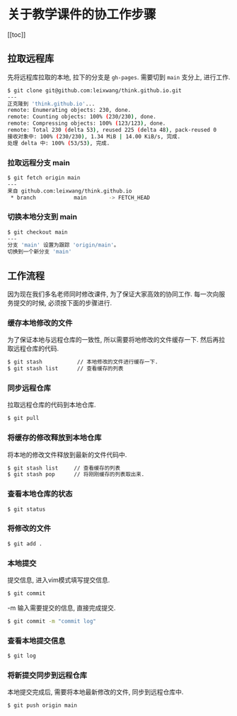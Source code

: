 # 关于教学课件的协工作步骤
 [[toc]]


## 拉取远程库

先将远程库拉取的本地, 拉下的分支是 `gh-pages`. 需要切到 `main` 支分上, 进行工作.


```sh
$ git clone git@github.com:leixwang/think.github.io.git
---
正克隆到 'think.github.io'...
remote: Enumerating objects: 230, done.
remote: Counting objects: 100% (230/230), done.
remote: Compressing objects: 100% (123/123), done.
remote: Total 230 (delta 53), reused 225 (delta 48), pack-reused 0
接收对象中: 100% (230/230), 1.34 MiB | 14.00 KiB/s, 完成.
处理 delta 中: 100% (53/53), 完成.
```


### 拉取远程分支 main


```sh
$ git fetch origin main
---
来自 github.com:leixwang/think.github.io
 * branch            main       -> FETCH_HEAD
```



### 切换本地分支到 main


```sh
$ git checkout main
---
分支 'main' 设置为跟踪 'origin/main'。
切换到一个新分支 'main'
```



## 工作流程

因为现在我们多名老师同时修改课件, 为了保证大家高效的协同工作. 每一次向服务提交的时候, 必须按下面的步骤进行.


### 缓存本地修改的文件

为了保证本地与远程仓库的一致性, 所以需要将地修改的文件缓存一下. 然后再拉取远程仓库的代码.

```sh
$ git stash           // 本地修改的文件进行缓存一下.
$ git stash list      // 查看缓存的列表
```

### 同步远程仓库

拉取远程仓库的代码到本地仓库.

```sh
$ git pull
```

### 将缓存的修改释放到本地仓库

将本地的修改文件释放到最新的文件代码中.

```sh
$ git stash list     // 查看缓存的列表
$ git stash pop      // 将刚刚缓存的列表取出来.
```

### 查看本地仓库的状态


```sh
$ git status
```

### 将修改的文件


```sh
$ git add .
```

### 本地提交

提交信息, 进入vim模式填写提交信息. 

```sh
$ git commit
```

-m 输入需要提交的信息, 直接完成提交.

```sh
$ git commit -m "commit log" 
```

### 查看本地提交信息


```sh
$ git log
```


### 将新提交同步到远程仓库

本地提交完成后, 需要将本地最新修改的文件, 同步到远程仓库中.

```sh
$ git push origin main
```




